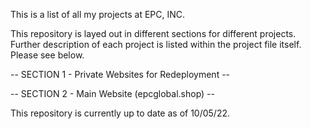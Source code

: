 This is a list of all my projects at EPC, INC.

This repository is layed out in different sections for different projects. 
Further description of each project is listed within the project file itself.
Please see below.

-- SECTION 1 - Private Websites for Redeployment --

-- SECTION 2 - Main Website (epcglobal.shop) --

This repository is currently up to date as of 10/05/22.
